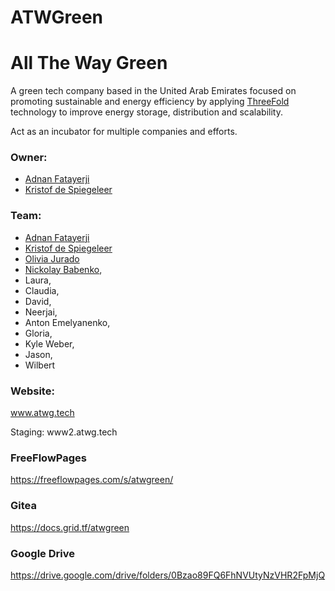 # ATWGreen 
# All The Way Green

A green tech company based in the United Arab Emirates focused on promoting sustainable and energy efficiency by applying [ThreeFold](https://threefold.io/) technology to improve energy storage, distribution and scalability.

Act as an incubator for multiple companies and efforts.

### Owner: 
* [Adnan Fatayerji](https://github.com/AdnanFatayerji)
* [Kristof de Spiegeleer](https://github.com/despiegk/)

### Team:
* [Adnan Fatayerji](https://github.com/AdnanFatayerji)
* [Kristof de Spiegeleer](https://github.com/despiegk/)
* [Olivia Jurado](https://github.com/juradoo)
* [Nickolay Babenko](https://github.com/nbabenko), 
* Laura, 
* Claudia, 
* David, 
* Neerjai, 
* Anton Emelyanenko, 
* Gloria, 
* Kyle Weber, 
* Jason, 
* Wilbert

### Website:

www.atwg.tech

Staging: www2.atwg.tech

### FreeFlowPages
https://freeflowpages.com/s/atwgreen/

### Gitea
https://docs.grid.tf/atwgreen

### Google Drive
https://drive.google.com/drive/folders/0Bzao89FQ6FhNVUtyNzVHR2FpMjQ
